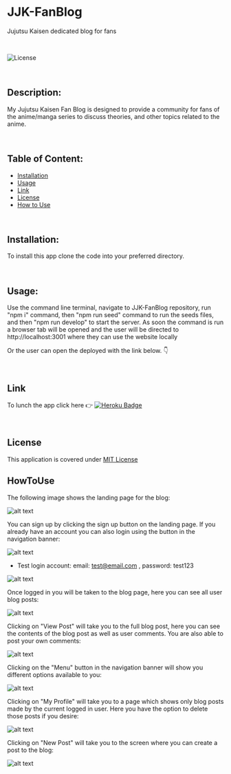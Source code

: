 # JJK-FanBlog
Jujutsu Kaisen dedicated blog for fans 

</br>

![License](https://img.shields.io/badge/License-MIT%20License-blue.svg)

</br>

## Description:

My Jujutsu Kaisen Fan Blog is designed to provide a community for fans of the anime/manga series to discuss theories, and other topics related to the anime.

</br>

## Table of Content:

  - [Installation](#installation)
  - [Usage](#usage)
  - [Link](#link)
  - [License](#license)
  - [How to Use](#howtouse)

  </br>

## Installation:
  
   To install this app clone the code into your preferred directory.
  
</br>

 ## Usage:

 Use the command line terminal, navigate to JJK-FanBlog repository, run "npm i" command, then "npm run seed" 
 command to run the seeds files, and then "npm run develop" to start the server. 
 As soon the command is run a browser tab will be opened and the user will be directed to http://localhost:3001 where they can use the website locally
  
  Or the user can open the deployed with the link below. 👇
  
  </br>
  
  ## Link

  To lunch the app click here  👉  [![Heroku Badge](https://www.herokucdn.com/deploy/button.svg)](https://peaceful-reef-19374-cb9c2cf1b6c9.herokuapp.com/) 

  </br>

  ## License
  
  
  This application is covered under [MIT License](https://choosealicense.com/licenses/mit/)

  ## HowToUse

  The following image shows the landing page for the blog: 
  
  ![alt text](client/public/images/landingpage.jpg)

  You can sign up by clicking the sign up button on the landing page. If you already have an account you can also login using the button in the navigation banner: 

  ![alt text](client/public/images/signup.jpg)

 * Test login account: email: test@email.com , password: test123 
 
  ![alt text](client/public/images/login.jpg)

  Once logged in you will be taken to the blog page, here you can see all user blog posts: 

  ![alt text](client/public/images/blogposts.jpg)

  Clicking on "View Post" will take you to the full blog post, here you can see the contents of the blog post as well as user comments. You are also able to post your own comments: 

  ![alt text](client/public/images/fullpost.jpg)

  Clicking on the "Menu" button in the navigation banner will show you different options available to you: 

  ![alt text](client/public/images/menunav.jpg)

  Clicking on "My Profile" will take you to a page which shows only blog posts made by the current logged in user. Here you have the option to delete those posts if you desire: 

  ![alt text](client/public/images/myprofile.jpg)

  Clicking on "New Post" will take you to the screen where you can create a post to the blog: 

  ![alt text](client/public/images/newpost.jpg)

  



